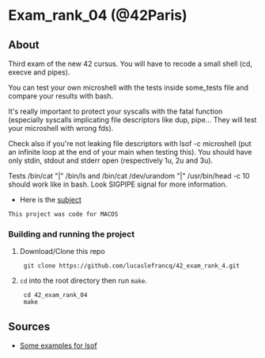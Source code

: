 # Exam_rank_04 (@42Paris)

## About

Third exam of the new 42 cursus. You will have to recode a small shell (cd, execve and pipes).

You can test your own microshell with the tests inside some_tests file and compare your results with bash.

It's really important to protect your syscalls with the fatal function (especially syscalls implicating 
file descriptors like dup, pipe... They will test your microshell with wrong fds).

Check also if you're not leaking file descriptors with lsof -c microshell (put an infinite loop at the end 
of your main when testing this). You should have only stdin, stdout and stderr open (respectively 1u, 2u and 3u).

Tests /bin/cat "|" /bin/ls and /bin/cat /dev/urandom "|" /usr/bin/head -c 10 should work like in bash. 
Look SIGPIPE signal for more information.

- Here is the [subject][1]

`This project was code for MACOS`

### Building and running the project

1. Download/Clone this repo

        git clone https://github.com/lucaslefrancq/42_exam_rank_4.git

2. `cd` into the root directory then run `make`.

        cd 42_exam_rank_04
        make
		
## Sources

- [Some examples for lsof][2]

[1]: https://github.com/lucaslefrancq/42_exam_rank_04/blob/main/subject.en.txt
[2]: https://www.thegeekstuff.com/2012/08/lsof-command-examples/
